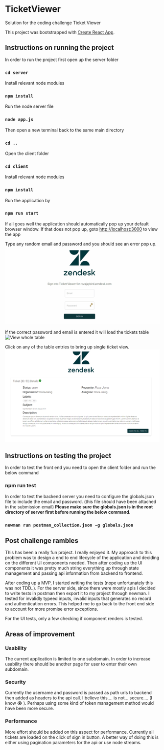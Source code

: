 # TicketViewer
Solution for the coding challenge Ticket Viewer

This project was bootstrapped with [Create React App](https://github.com/facebook/create-react-app).

## Instructions on running the project
In order to run the project first open up the server folder

### `cd server`

Install relevant node modules

### `npm install`

Run the node server file

### `node app.js`

Then open a new terminal back to the same main directory

### `cd ..`

Open the client folder

### `cd client`

Install relevant node modules

### `npm install`

Run the application by

### `npm run start`

If all goes well the application should automatically pop up your default browser window.
If that does not pop up, goto [http://localhost:3000](http://localhost:3000) to view the app

Type any random email and password and you should see an error pop up.
![Authentication Error](demo/authenticationError.gif)

If the correct password and email is entered it will load the tickets table
![View whole table](demo/viewWholeTable.gif)

Click on any of the table entries to bring up single ticket view.
![View single ticket](demo/singleTicket.PNG)

## Instructions on testing the project

In order to test the front end you need to open the client folder and run the below command
### npm run test

In order to test the backend server you need to configure the globals.json file to include the email and password. (this file should have been attached in the submission email) **Please make sure the globals.json is in the root directory of server first before running the below command.**

### `newman run postman_collection.json -g globals.json`


### 
## Post challenge rambles

This has been a really fun project. I really enjoyed it. My approach to this problem was to design a end to end lifecycle of the application and deciding on the different UI components needed. Then after coding up the UI components it was pretty much string everything up through state management and passing api information from backend to frontend.

After coding up a MVP, I started writing the tests (nope unfortunately this was not TDD..). For the server side, since there were mostly apis I decided to write tests in postman then export it to my project through newman. I tested for invalidly typeed inputs, invalid inputs that generates no record and authentication errors. This helped me to go back to the front end side to account for more promise error exceptions.

For the UI tests, only a few checking if component renders is tested. 

## Areas of improvement
### Usability
The current application is limited to one subdomain. In order to increase usability there should be another page for user to enter their own subdomain.

### Security
Currently the username and password is passed as path urls to backend then added as headers to the api call. I believe this.... is not... secure.... (I know :sob: ). Perhaps using some kind of token management method would have been more secure.

### Performance
More effort should be added on this aspect for performance. Currently all tickets are loaded on the click of sign in button. A better way of doing this is either using pagination parameters for the api or use node streams.




